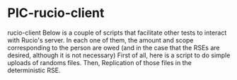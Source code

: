 # PIC-rucio-client
 rucio-client  Below is a couple of scripts that facilitate other tests to interact with Rucio's server. In each one of them, the amount and scope corresponding to the person are owed (and in the case that the RSEs are desired, although it is not necessary) First of all, here is a script to do simple uploads of randoms files. Then, Replication of those files in the deterministic RSE.
